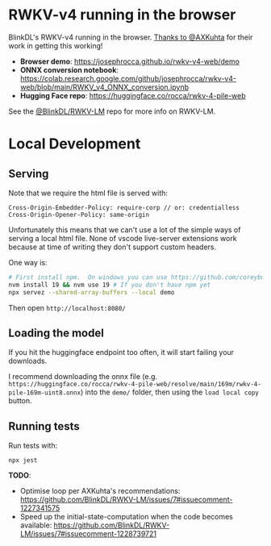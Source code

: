 # RWKV-v4 running in the browser
BlinkDL's RWKV-v4 running in the browser. [Thanks to @AXKuhta](https://github.com/BlinkDL/RWKV-LM/issues/7#issuecomment-1221261944) for their work in getting this working!

* **Browser demo**: https://josephrocca.github.io/rwkv-v4-web/demo
* **ONNX conversion notebook**: https://colab.research.google.com/github/josephrocca/rwkv-v4-web/blob/main/RWKV_v4_ONNX_conversion.ipynb
* **Hugging Face repo**: https://huggingface.co/rocca/rwkv-4-pile-web

See the [@BlinkDL/RWKV-LM](https://github.com/BlinkDL/RWKV-LM) repo for more info on RWKV-LM.

# Local Development

## Serving

Note that we require the html file is served with:

```
Cross-Origin-Embedder-Policy: require-corp // or: credentialless
Cross-Origin-Opener-Policy: same-origin
```

Unfortunately this means that we can't use a lot of the simple ways of serving a local html file.  None of vscode live-server extensions work because at
time of writing they don't support custom headers.

One way is:
```sh
# First install npm.  On windows you can use https://github.com/coreybutler/nvm-windows/releases then restart vscode
nvm install 19 && nvm use 19 # If you don't have npm yet
npx servez --shared-array-buffers --local demo 
```

Then open `http://localhost:8080/`

## Loading the model

If you hit the huggingface endpoint too often, it will start failing your downloads.

I recommend downloading the onnx file (e.g. `https://huggingface.co/rocca/rwkv-4-pile-web/resolve/main/169m/rwkv-4-pile-169m-uint8.onnx`) into the `demo/` folder, then using the `load local copy` button.

## Running tests

Run tests with:

```
npx jest
```

**TODO**:
* Optimise loop per AXKuhta's recommendations: https://github.com/BlinkDL/RWKV-LM/issues/7#issuecomment-1227341575
* Speed up the initial-state-computation when the code becomes available: https://github.com/BlinkDL/RWKV-LM/issues/7#issuecomment-1228739721
